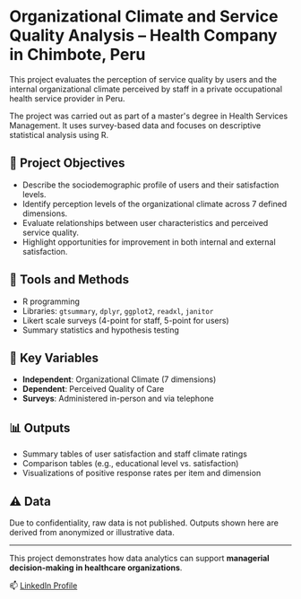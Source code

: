 # Organizational Climate and Service Quality Analysis – Health Company in Chimbote, Peru

This project evaluates the perception of service quality by users and the internal organizational climate perceived by staff in a private occupational health service provider in Peru.

The project was carried out as part of a master's degree in Health Services Management. It uses survey-based data and focuses on descriptive statistical analysis using R.

## 🎯 Project Objectives

- Describe the sociodemographic profile of users and their satisfaction levels.
- Identify perception levels of the organizational climate across 7 defined dimensions.
- Evaluate relationships between user characteristics and perceived service quality.
- Highlight opportunities for improvement in both internal and external satisfaction.

## 🧰 Tools and Methods

- R programming
- Libraries: `gtsummary`, `dplyr`, `ggplot2`, `readxl`, `janitor`
- Likert scale surveys (4-point for staff, 5-point for users)
- Summary statistics and hypothesis testing

## 🧪 Key Variables

- **Independent**: Organizational Climate (7 dimensions)
- **Dependent**: Perceived Quality of Care
- **Surveys**: Administered in-person and via telephone

## 📊 Outputs

- Summary tables of user satisfaction and staff climate ratings
- Comparison tables (e.g., educational level vs. satisfaction)
- Visualizations of positive response rates per item and dimension

## ⚠️ Data

Due to confidentiality, raw data is not published. Outputs shown here are derived from anonymized or illustrative data.

---

This project demonstrates how data analytics can support **managerial decision-making in healthcare organizations**.

📫 [LinkedIn Profile](www.linkedin.com/in/alain-monsalvem)
